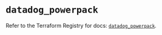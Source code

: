 # `datadog_powerpack`

Refer to the Terraform Registry for docs: [`datadog_powerpack`](https://registry.terraform.io/providers/datadog/datadog/3.40.0/docs/resources/powerpack).
